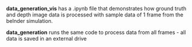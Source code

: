 **data_generation_vis** has a .ipynb file that demonstrates how ground truth and depth image data is processed with sample data of 1 frame from the belnder simulation.

**data_generation**  runs the same code to process data from all frames - all data is saved in an external drive
